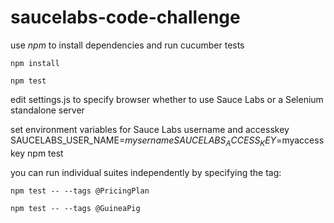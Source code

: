 # saucelabs-code-challenge

use *npm* to install dependencies and run cucumber tests

```
npm install 

npm test
```

edit settings.js to specify browser whether to use Sauce Labs or a Selenium standalone server

set environment variables for Sauce Labs username and accesskey
SAUCELABS_USER_NAME=$mysername SAUCELABS_ACCESS_KEY=$myaccesskey npm test

you can run individual suites independently by specifying the tag:

```
npm test -- --tags @PricingPlan

npm test -- --tags @GuineaPig
```
